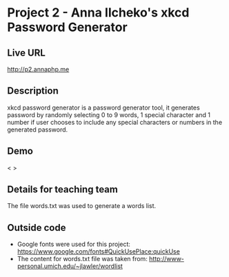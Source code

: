 # Project 2 - Anna Ilcheko's xkcd Password Generator
## Live URL
<http://p2.annaphp.me>

## Description
xkcd password generator is a password generator tool, it generates
password by randomly selecting 0 to 9 words, 1 special character and
1 number if user chooses to include any special characters or numbers in
the generated password.

## Demo
< >

## Details for teaching team
The file words.txt was used to generate a words list.

## Outside code
* Google fonts were used for this project:
  https://www.google.com/fonts#QuickUsePlace:quickUse
* The content for words.txt file was taken from:
  http://www-personal.umich.edu/~jlawler/wordlist
